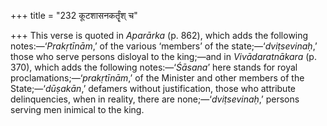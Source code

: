 +++
title = "232 कूटशासनकर्तॄंश् च"

+++
This verse is quoted in *Aparārka* (p. 862), which adds the following
notes:—‘*Prakṛtīnām*,’ of the various ‘members’ of the
state;—‘*dviṭsevinaḥ*,’ those who serve persons disloyal to the
king;—and in *Vivādaratnākara* (p. 370), which adds the following
notes:—‘*Śāsana*’ here stands for royal proclamations;—‘*prakṛtīnām*,’
of the Minister and other members of the State;—‘*dūṣakān*,’ defamers
without justification, those who attribute delinquencies, when in
reality, there are none;—‘*dviṭsevinaḥ*,’ persons serving men inimical
to the king.


